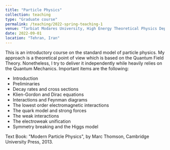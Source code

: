 ```yaml
---
title: "Particle Physics"
collection: teaching
type: "Graduate course"
permalink: /teaching/2022-spring-teaching-1
venue: "Tarbiat Modares University, High Energy Theoretical Physics Department"
date: 2022-09-01
location: "Tehran, Iran"
---
```


This is an introductory course on the standard model of particle physics. My approach is a theoretical point of view which is based on the Quantum Field Theory. Nonetheless, I try to deliver it independently while heavily relies on the Quantum Mechanics. Important items are the following: 

- Introduction
- Preliminaries
- Decay rates and cross sections
- Klien-Gordon and Dirac equations
- Interactions and Feynman diagrams
- The lowest order electromagnetic interactions
- The quark model and strong forces
- The weak interactions
- The electroweak unification
- Symmetry breaking and the Higgs model

Text Book: "Modern Particle Physics", by Marc Thomson, Cambridge University Press, 2013.